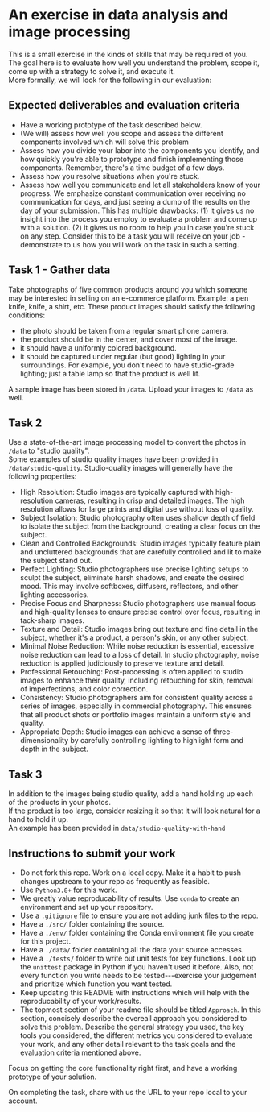 # An exercise in data analysis and image processing

This is a small exercise in the kinds of skills that may be required of you.  
The goal here is to evaluate how well you understand the problem, scope it, come up with a strategy to solve it, and execute it.  
More formally, we will look for the following in our evaluation:

## Expected deliverables and evaluation criteria
- Have a working prototype of the task described below.
- (We will) assess how well you scope and assess the different components involved which will solve this problem
- Assess how you divide your labor into the components you identify, and how quickly you're able to prototype and finish implementing those components. Remember, there's a time budget of a few days.
- Assess how you resolve situations when you're stuck.
- Assess how well you communicate and let all stakeholders know of your progress. We emphasize constant communication over receiving no communication for days, and just seeing a dump of the results on the day of your submission. This has multiple drawbacks: (1) it gives us no insight into the process you employ to evaluate a problem and come up with a solution. (2) it gives us no room to help you in case you're stuck on any step. Consider this to be a task you will receive on your job - demonstrate to us how you will work on the task in such a setting.

## Task 1 - Gather data
Take photographs of five common products around you which someone may be interested in selling on an e-commerce platform. Example: a pen knife, knife, a shirt, etc.
These product images should satisfy the following conditions:
- the photo should be taken from a regular smart phone camera.
- the product should be in the center, and cover most of the image.
- it should have a uniformly colored background.
- it should be captured under regular (but good) lighting in your surroundings. For example, you don't need to have studio-grade lighting; just a table lamp so that the product is well lit.

A sample image has been stored in `/data`. Upload your images to `/data` as well.

## Task 2
Use a state-of-the-art image processing model to convert the photos in `/data` to "studio quality".  
Some examples of studio quality images have been provided in `/data/studio-quality`.
Studio-quality images will generally have the following properties:
- High Resolution: Studio images are typically captured with high-resolution cameras, resulting in crisp and detailed images. The high resolution allows for large prints and digital use without loss of quality.
- Subject Isolation: Studio photography often uses shallow depth of field to isolate the subject from the background, creating a clear focus on the subject.
- Clean and Controlled Backgrounds: Studio images typically feature plain and uncluttered backgrounds that are carefully controlled and lit to make the subject stand out.
- Perfect Lighting: Studio photographers use precise lighting setups to sculpt the subject, eliminate harsh shadows, and create the desired mood. This may involve softboxes, diffusers, reflectors, and other lighting accessories.
- Precise Focus and Sharpness: Studio photographers use manual focus and high-quality lenses to ensure precise control over focus, resulting in tack-sharp images.
- Texture and Detail: Studio images bring out texture and fine detail in the subject, whether it's a product, a person's skin, or any other subject.
- Minimal Noise Reduction: While noise reduction is essential, excessive noise reduction can lead to a loss of detail. In studio photography, noise reduction is applied judiciously to preserve texture and detail.
- Professional Retouching: Post-processing is often applied to studio images to enhance their quality, including retouching for skin, removal of imperfections, and color correction.
- Consistency: Studio photographers aim for consistent quality across a series of images, especially in commercial photography. This ensures that all product shots or portfolio images maintain a uniform style and quality.
- Appropriate Depth: Studio images can achieve a sense of three-dimensionality by carefully controlling lighting to highlight form and depth in the subject.

## Task 3
In addition to the images being studio quality, add a hand holding up each of the products in your photos.  
If the product is too large, consider resizing it so that it will look natural for a hand to hold it up.  
An example has been provided in `data/studio-quality-with-hand`

## Instructions to submit your work
- Do not fork this repo. Work on a local copy. Make it a habit to push changes upstream to your repo as frequently as feasible.
- Use `Python3.8+` for this work.
- We greatly value reproducability of results. Use `conda` to create an environment and set up your repository. 
- Use a `.gitignore` file to ensure you are not adding junk files to the repo.
- Have a `./src/` folder containing the source.
- Have a `./env/` folder containing the Conda environment file you create for this project.
- Have a `./data/` folder containing all the data your source accesses.
- Have a `./tests/` folder to write out unit tests for key functions. Look up the `unittest` package in Python if you haven't used it before. Also, not every function you write needs to be tested---exercise your judgement and prioritize which function you want tested.
- Keep updating this README with instructions which will help with the reproducability of your work/results.  
- The topmost section of your readme file should be titled `Approach`. In this section, concisely describe the overeall approach you considered to solve this problem. Describe the general strategy you used, the key tools you considered, the different metrics you considered to evaluate your work, and any other detail relevant to the task goals and the evaluation criteria mentioned above.

Focus on getting the core functionality right first, and have a working prototype of your solution.

On completing the task, share with us the URL to your repo local to your account.

